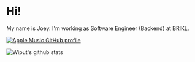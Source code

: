 # Hi!
My name is Joey. I'm working as Software Engineer (Backend) at BRIKL.

[![Apple Music GitHub profile](https://music-profile.rayriffy.com/theme/light.svg?uid=001862.fbd805efc68a491eaccb3885dcd517b0.0839)](https://github.com/rayriffy/apple-music-github-profile)

![Wiput's github stats](https://github-readme-stats.vercel.app/api?username=wiput1999&count_private=true)

